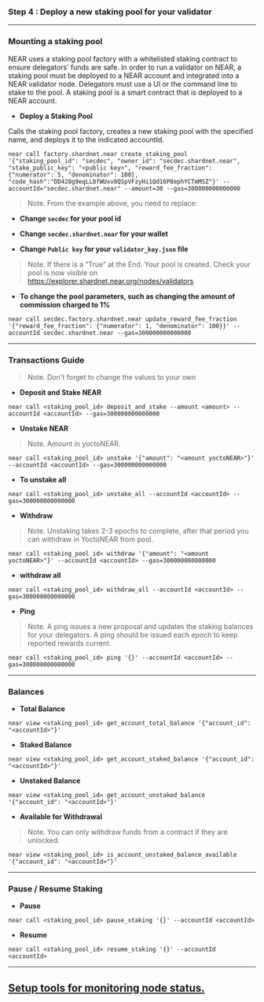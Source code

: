 ### Step 4 : Deploy a new staking pool for your validator
____

### Mounting a staking pool

NEAR uses a staking pool factory with a whitelisted staking contract to ensure delegators’ funds are safe. In order to run a validator on NEAR, a staking pool must be deployed to a NEAR account and integrated into a NEAR validator node. Delegators must use a UI or the command line to stake to the pool. A staking pool is a smart contract that is deployed to a NEAR account.

* __Deploy a Staking Pool__

Calls the staking pool factory, creates a new staking pool with the specified name, and deploys it to the indicated accountId.
```
near call factory.shardnet.near create_staking_pool '{"staking_pool_id": "secdec", "owner_id": "secdec.shardnet.near", "stake_public_key": "<public key>", "reward_fee_fraction": {"numerator": 5, "denominator": 100}, "code_hash":"DD428g9eqLL8fWUxv8QSpVFzyHi1Qd16P8ephYCTmMSZ"}' --accountId="secdec.shardnet.near" --amount=30 --gas=300000000000000
```

> Note. From the example above, you need to replace:

* __Change `secdec` for your pool id__

* __Change `secdec.shardnet.near` for your wallet__

* __Change `Public key` for your `validator_key.json` file__

> Note. If there is a “True” at the End. Your pool is created. Check your pool is now visible on https://explorer.shardnet.near.org/nodes/validators

* __To change the pool parameters, such as changing the amount of commission charged to 1%__
```
near call secdec.factory.shardnet.near update_reward_fee_fraction '{"reward_fee_fraction": {"numerator": 1, "denominator": 100}}' --accountId secdec.shardnet.near --gas=300000000000000
```

____
### Transactions Guide

> Note. Don't forget to change the values to your own

* __Deposit and Stake NEAR__
```
near call <staking_pool_id> deposit_and_stake --amount <amount> --accountId <accountId> --gas=300000000000000
```

* __Unstake NEAR__

> Note. Amount in yoctoNEAR.
```
near call <staking_pool_id> unstake '{"amount": "<amount yoctoNEAR>"}' --accountId <accountId> --gas=300000000000000
```

* __To unstake all__
```
near call <staking_pool_id> unstake_all --accountId <accountId> --gas=300000000000000
```

* __Withdraw__

> Note. Unstaking takes 2-3 epochs to complete, after that period you can withdraw in YoctoNEAR from pool.
```
near call <staking_pool_id> withdraw '{"amount": "<amount yoctoNEAR>"}' --accountId <accountId> --gas=300000000000000
```

* __withdraw all__
```
near call <staking_pool_id> withdraw_all --accountId <accountId> --gas=300000000000000
```

* __Ping__

> Note. A ping issues a new proposal and updates the staking balances for your delegators. A ping should be issued each epoch to keep reported rewards current.
```
near call <staking_pool_id> ping '{}' --accountId <accountId> --gas=300000000000000
```
____
### Balances

* __Total Balance__
```
near view <staking_pool_id> get_account_total_balance '{"account_id": "<accountId>"}'
```

* __Staked Balance__
```
near view <staking_pool_id> get_account_staked_balance '{"account_id": "<accountId>"}'
```

* __Unstaked Balance__
```
near view <staking_pool_id> get_account_unstaked_balance '{"account_id": "<accountId>"}'
```

* __Available for Withdrawal__

> Note. You can only withdraw funds from a contract if they are unlocked.
```
near view <staking_pool_id> is_account_unstaked_balance_available '{"account_id": "<accountId>"}'
```
____
### Pause / Resume Staking

* __Pause__
```
near call <staking_pool_id> pause_staking '{}' --accountId <accountId>
```

* __Resume__
```
near call <staking_pool_id> resume_staking '{}' --accountId <accountId>
```
____
## [Setup tools for monitoring node status.](https://github.com/mrAgent777/Near-Guide/blob/main/Step%205%20:%20Setup%20tools%20for%20monitoring%20node%20status.md)







